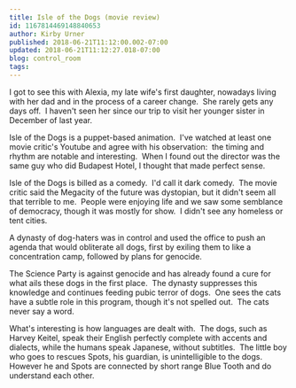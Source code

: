 ```yaml
---
title: Isle of the Dogs (movie review)
id: 1167814469148840653
author: Kirby Urner
published: 2018-06-21T11:12:00.002-07:00
updated: 2018-06-21T11:12:27.018-07:00
blog: control_room
tags: 
---
```


I got to see this with Alexia, my late wife's first daughter, nowadays living with her dad and in the process of a career change.  She rarely gets any days off.  I haven't seen her since our trip to visit her younger sister in December of last year.

Isle of the Dogs is a puppet-based animation.  I've watched at least one movie critic's Youtube and agree with his observation:  the timing and rhythm are notable and interesting.  When I found out the director was the same guy who did Budapest Hotel, I thought that made perfect sense.

Isle of the Dogs is billed as a comedy.  I'd call it dark comedy.  The movie critic said the Megacity of the future was dystopian, but it didn't seem all that terrible to me.  People were enjoying life and we saw some semblance of democracy, though it was mostly for show.  I didn't see any homeless or tent cities.

A dynasty of dog-haters was in control and used the office to push an agenda that would obliterate all dogs, first by exiling them to like a concentration camp, followed by plans for genocide.

The Science Party is against genocide and has already found a cure for what ails these dogs in the first place.  The dynasty suppresses this knowledge and continues feeding pubic terror of dogs.  One sees the cats have a subtle role in this program, though it's not spelled out.  The cats never say a word.

What's interesting is how languages are dealt with.  The dogs, such as Harvey Keitel, speak their English perfectly complete with accents and dialects, while the humans speak Japanese, without subtitles.  The little boy who goes to rescues Spots, his guardian, is unintelligible to the dogs.  However he and Spots are connected by short range Blue Tooth and do understand each other.